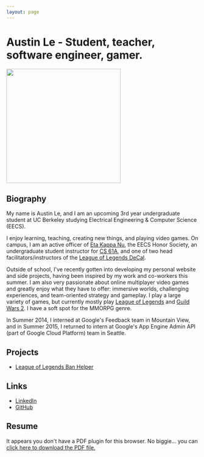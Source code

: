 ```yaml
---
layout: page
---
```


# Austin Le - Student, teacher, software engineer, gamer.

<img src="https://scontent.fsnc1-1.fna.fbcdn.net/hphotos-xpf1/v/t1.0-9/10442546_696660630417132_7466810421954999452_n.jpg?oh=3e71857eb771d529132ffc7fe1b77f5d&oe=56837A5C" height="300" width="300">

## Biography
My name is Austin Le, and I am an upcoming 3rd year undergraduate student at UC Berkeley studying Electrical Engineering & Computer Science (EECS).

I enjoy learning, teaching, creating new things, and playing video games. On campus, I am an active officer of [Eta Kappa Nu](https://hkn.eecs.berkeley.edu/), the EECS Honor Society, an undergraduate student instructor for [CS 61A](http://cs61a.org), and one of two head facilitators/instructors of the [League of Legends DeCal](http://www.decal.org/courses/lol).

Outside of school, I've recently gotten into developing my personal website and side projects, having been inspired by my work and co-workers this summer. I am also very passionate about online multiplayer video games and greatly enjoy what they have to offer: immersive worlds, challenging experiences, and team-oriented strategy and gameplay. I play a large variety of games, but currently mostly play [League of Legends](http://na.leagueoflegends.com/) and [Guild Wars 2](https://www.guildwars2.com/en/). I have a soft spot for the MMORPG genre.

In Summer 2014, I interned at Google's Feedback team in Mountain View, and in Summer 2015, I returned to intern at Google's App Engine Admin API (part of Google Cloud Platform) team in Seattle.

## Projects
*   [League of Legends Ban Helper](https://lolbanhelper.appspot.com/)

## Links
*   [LinkedIn](https://www.linkedin.com/in/austinhle)
*   [GitHub](https://github.com/austinhle)

## Resume
<object data="files/Resume-AustinLe.pdf" type="application/pdf" width="100%" height="100%">
  <p>It appears you don't have a PDF plugin for this browser.
  No biggie... you can <a href="files/Resume-AustinLe.pdf">click here to
  download the PDF file.</a></p>
</object>